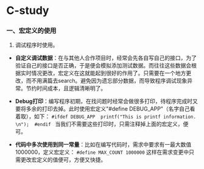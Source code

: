 # C-study
### 一、宏定义的使用

1. 调试程序时使用。

- **自定义调试数据**：在与其他人合作项目时，经常会先各自写自己的接口，为了验证自己的接口是否正确，于是便会模拟添加测试数据。而往往这些数据会根据实时情况更改，宏定义在这就能起到很好的作用了。只需要在一个地方更改，而不用满篇去search。避免因为遗忘部分数据，而导致程序调试现象异常。节约时间成本，且逻辑清晰明了。

- **Debug打印**：编写程序初期，在找问题时经常会做很多打印，待程序完成时又要将多余的打印去掉。此时使用宏定义"#define DEBUG_APP"（名字自己看着取），如下：
`
#ifdef DEBUG_APP 
printf("This is printf information. \n"); 
#endif 
`
当我们不需要这些打印时，只需注释掉上面的宏定义，便可。
- **代码中多次使用到同一常量**：比如在编写代码时，需求中要求有一最大数值1000000，定义宏定义：
`#define MAX_COUNT 1000000`
这样在需求变更中只需更改宏定义的值便可，方便又快捷。

